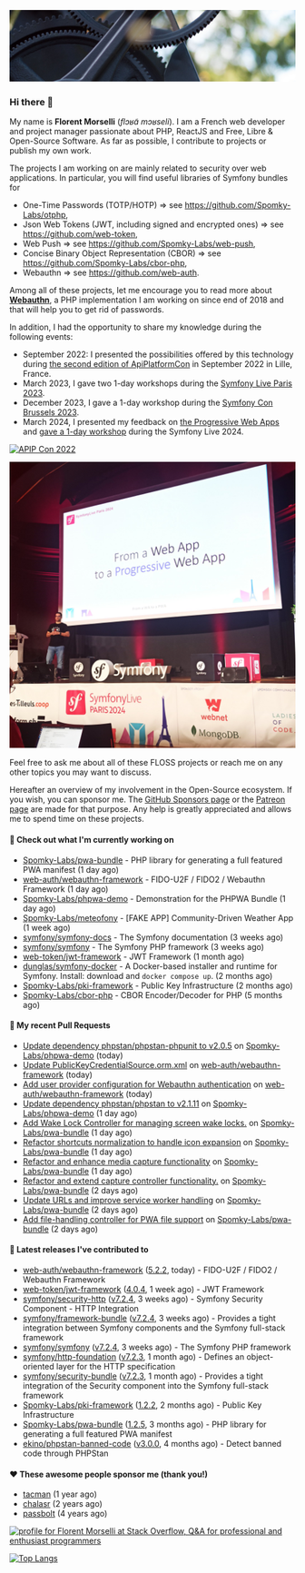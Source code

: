 ![Cover image](1.webp)

### Hi there 👋

My name is **Florent Morselli** (*flɔʁɑ̃ mɔʁseli*). I am a French web developer and project manager passionate about PHP, ReactJS and Free, Libre & Open-Source Software.
As far as possible, I contribute to projects or publish my own work.

The projects I am working on are mainly related to security over web applications. In particular, you will find useful libraries of Symfony bundles for
* One-Time Passwords (TOTP/HOTP) => see https://github.com/Spomky-Labs/otphp,
* Json Web Tokens (JWT, including signed and encrypted ones) => see https://github.com/web-token,
* Web Push => see https://github.com/Spomky-Labs/web-push,
* Concise Binary Object Representation (CBOR) => see https://github.com/Spomky-Labs/cbor-php,
* Webauthn => see https://github.com/web-auth.

Among all of these projects, let me encourage you to read more about [**Webauthn**](https://github.com/web-auth), a PHP implementation I am working on since end of 2018 and that will help you to get rid of passwords.

In addition, I had the opportunity to share my knowledge during the following events:

* September 2022: I presented the possibilities offered by this technology during [the second edition of ApiPlatformCon](https://youtu.be/Y2_0omg1CFk) in September 2022 in Lille, France.
* March 2023, I gave two 1-day workshops during the [Symfony Live Paris 2023](https://live.symfony.com/2023-paris/workshop/maximiser-la-securite-de-vos-applications-avec-le-bundle-security).
* December 2023, I gave a 1-day workshop during the [Symfony Con Brussels 2023](https://live.symfony.com/2023-brussels-con/workshop/road-to-safer-applications).
* March 2024, I presented my feedback on [the Progressive Web Apps](https://live.symfony.com/2024-paris/schedule/de-web-app-a-progressive-web-app) and [gave a 1-day workshop](https://live.symfony.com/2024-paris/workshop#securite-amelioree-et-webauthn-avec-symfony-2) during the Symfony Live 2024.

[![APIP Con 2022](https://user-images.githubusercontent.com/1091072/191684778-b9e26104-038d-45c2-a1b3-287233d15ecc.jpg)](https://api-platform.com/con/2022/conferences/webauthn-se-debarrasser-des-mots-de-passe-definitivement/)

[![Symfony Live 2024](Symfony%20Live%202024.png)](https://symfony.com/blog/symfonylive-paris-2024-from-web-app-to-progressive-web-app)


Feel free to ask me about all of these FLOSS projects or reach me on any other topics you may want to discuss.

Hereafter an overview of my involvement in the Open-Source ecosystem.
If you wish, you can sponsor me. The [GitHub Sponsors page](https://github.com/sponsors/Spomky/) or the [Patreon page](https://www.patreon.com/FlorentMorselli) are made for that purpose. Any help is greatly appreciated and allows me to spend time on these projects.

#### 👷 Check out what I'm currently working on

- [Spomky-Labs/pwa-bundle](https://github.com/Spomky-Labs/pwa-bundle) - PHP library for generating a full featured PWA manifest (1 day ago)
- [web-auth/webauthn-framework](https://github.com/web-auth/webauthn-framework) - FIDO-U2F / FIDO2 / Webauthn Framework (1 day ago)
- [Spomky-Labs/phpwa-demo](https://github.com/Spomky-Labs/phpwa-demo) - Demonstration for the PHPWA Bundle (1 day ago)
- [Spomky-Labs/meteofony](https://github.com/Spomky-Labs/meteofony) - [FAKE APP] Community-Driven Weather App (1 week ago)
- [symfony/symfony-docs](https://github.com/symfony/symfony-docs) - The Symfony documentation (3 weeks ago)
- [symfony/symfony](https://github.com/symfony/symfony) - The Symfony PHP framework (3 weeks ago)
- [web-token/jwt-framework](https://github.com/web-token/jwt-framework) - JWT Framework (1 month ago)
- [dunglas/symfony-docker](https://github.com/dunglas/symfony-docker) - A Docker-based installer and runtime for Symfony. Install: download and `docker compose up`. (2 months ago)
- [Spomky-Labs/pki-framework](https://github.com/Spomky-Labs/pki-framework) - Public Key Infrastructure (2 months ago)
- [Spomky-Labs/cbor-php](https://github.com/Spomky-Labs/cbor-php) - CBOR Encoder/Decoder for PHP (5 months ago)

#### 🔨 My recent Pull Requests

- [Update dependency phpstan/phpstan-phpunit to v2.0.5](https://github.com/Spomky-Labs/phpwa-demo/pull/76) on [Spomky-Labs/phpwa-demo](https://github.com/Spomky-Labs/phpwa-demo) (today)
- [Update PublicKeyCredentialSource.orm.xml](https://github.com/web-auth/webauthn-framework/pull/709) on [web-auth/webauthn-framework](https://github.com/web-auth/webauthn-framework) (today)
- [Add user provider configuration for Webauthn authentication](https://github.com/web-auth/webauthn-framework/pull/708) on [web-auth/webauthn-framework](https://github.com/web-auth/webauthn-framework) (today)
- [Update dependency phpstan/phpstan to v2.1.11](https://github.com/Spomky-Labs/phpwa-demo/pull/75) on [Spomky-Labs/phpwa-demo](https://github.com/Spomky-Labs/phpwa-demo) (1 day ago)
- [Add Wake Lock Controller for managing screen wake locks.](https://github.com/Spomky-Labs/pwa-bundle/pull/285) on [Spomky-Labs/pwa-bundle](https://github.com/Spomky-Labs/pwa-bundle) (1 day ago)
- [Refactor shortcuts normalization to handle icon expansion](https://github.com/Spomky-Labs/pwa-bundle/pull/284) on [Spomky-Labs/pwa-bundle](https://github.com/Spomky-Labs/pwa-bundle) (1 day ago)
- [Refactor and enhance media capture functionality](https://github.com/Spomky-Labs/pwa-bundle/pull/283) on [Spomky-Labs/pwa-bundle](https://github.com/Spomky-Labs/pwa-bundle) (1 day ago)
- [Refactor and extend capture controller functionality.](https://github.com/Spomky-Labs/pwa-bundle/pull/281) on [Spomky-Labs/pwa-bundle](https://github.com/Spomky-Labs/pwa-bundle) (2 days ago)
- [Update URLs and improve service worker handling](https://github.com/Spomky-Labs/pwa-bundle/pull/280) on [Spomky-Labs/pwa-bundle](https://github.com/Spomky-Labs/pwa-bundle) (2 days ago)
- [Add file-handling controller for PWA file support](https://github.com/Spomky-Labs/pwa-bundle/pull/279) on [Spomky-Labs/pwa-bundle](https://github.com/Spomky-Labs/pwa-bundle) (2 days ago)

#### 🔭 Latest releases I've contributed to

- [web-auth/webauthn-framework](https://github.com/web-auth/webauthn-framework) ([5.2.2](https://github.com/web-auth/webauthn-framework/releases/tag/5.2.2), today) - FIDO-U2F / FIDO2 / Webauthn Framework
- [web-token/jwt-framework](https://github.com/web-token/jwt-framework) ([4.0.4](https://github.com/web-token/jwt-framework/releases/tag/4.0.4), 1 week ago) - JWT Framework
- [symfony/security-http](https://github.com/symfony/security-http) ([v7.2.4](https://github.com/symfony/security-http/releases/tag/v7.2.4), 3 weeks ago) - Symfony Security Component - HTTP Integration
- [symfony/framework-bundle](https://github.com/symfony/framework-bundle) ([v7.2.4](https://github.com/symfony/framework-bundle/releases/tag/v7.2.4), 3 weeks ago) - Provides a tight integration between Symfony components and the Symfony full-stack framework
- [symfony/symfony](https://github.com/symfony/symfony) ([v7.2.4](https://github.com/symfony/symfony/releases/tag/v7.2.4), 3 weeks ago) - The Symfony PHP framework
- [symfony/http-foundation](https://github.com/symfony/http-foundation) ([v7.2.3](https://github.com/symfony/http-foundation/releases/tag/v7.2.3), 1 month ago) - Defines an object-oriented layer for the HTTP specification
- [symfony/security-bundle](https://github.com/symfony/security-bundle) ([v7.2.3](https://github.com/symfony/security-bundle/releases/tag/v7.2.3), 1 month ago) - Provides a tight integration of the Security component into the Symfony full-stack framework
- [Spomky-Labs/pki-framework](https://github.com/Spomky-Labs/pki-framework) ([1.2.2](https://github.com/Spomky-Labs/pki-framework/releases/tag/1.2.2), 2 months ago) - Public Key Infrastructure
- [Spomky-Labs/pwa-bundle](https://github.com/Spomky-Labs/pwa-bundle) ([1.2.5](https://github.com/Spomky-Labs/pwa-bundle/releases/tag/1.2.5), 3 months ago) - PHP library for generating a full featured PWA manifest
- [ekino/phpstan-banned-code](https://github.com/ekino/phpstan-banned-code) ([v3.0.0](https://github.com/ekino/phpstan-banned-code/releases/tag/v3.0.0), 4 months ago) - Detect banned code through PHPStan

#### ❤️ These awesome people sponsor me (thank you!)

- [tacman](https://github.com/tacman) (1 year ago)
- [chalasr](https://github.com/chalasr) (2 years ago)
- [passbolt](https://github.com/passbolt) (4 years ago)

<a href="https://stackoverflow.com/users/2157818/florent-morselli"><img src="https://stackoverflow.com/users/flair/2157818.png" width="208" height="58" alt="profile for Florent Morselli at Stack Overflow, Q&amp;A for professional and enthusiast programmers" title="profile for Florent Morselli at Stack Overflow, Q&amp;A for professional and enthusiast programmers"></a>

[![Top Langs](https://wakatime.com/share/@Spomky/aa41d408-c524-4a5f-936d-0b9446698abd.svg)](https://wakatime.com/@Spomky)
